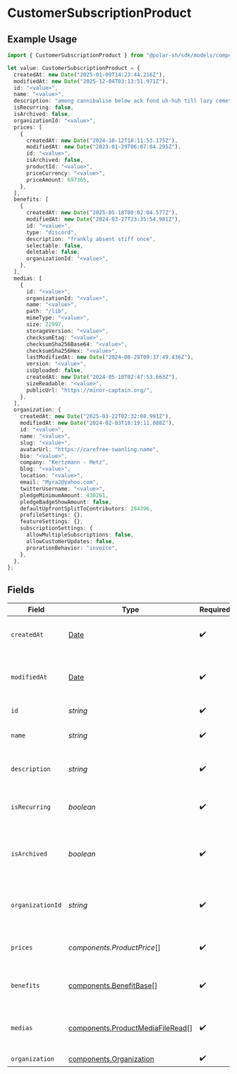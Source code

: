 # CustomerSubscriptionProduct

## Example Usage

```typescript
import { CustomerSubscriptionProduct } from "@polar-sh/sdk/models/components/customersubscriptionproduct.js";

let value: CustomerSubscriptionProduct = {
  createdAt: new Date("2025-01-09T14:23:44.216Z"),
  modifiedAt: new Date("2025-12-04T03:13:51.971Z"),
  id: "<value>",
  name: "<value>",
  description: "among cannibalise below ack fond uh-huh till lazy cemetery",
  isRecurring: false,
  isArchived: false,
  organizationId: "<value>",
  prices: [
    {
      createdAt: new Date("2024-10-12T18:11:53.175Z"),
      modifiedAt: new Date("2023-01-29T06:07:04.295Z"),
      id: "<value>",
      isArchived: false,
      productId: "<value>",
      priceCurrency: "<value>",
      priceAmount: 697365,
    },
  ],
  benefits: [
    {
      createdAt: new Date("2025-05-18T00:02:04.577Z"),
      modifiedAt: new Date("2024-03-27T23:35:54.981Z"),
      id: "<value>",
      type: "discord",
      description: "frankly absent stiff once",
      selectable: false,
      deletable: false,
      organizationId: "<value>",
    },
  ],
  medias: [
    {
      id: "<value>",
      organizationId: "<value>",
      name: "<value>",
      path: "/lib",
      mimeType: "<value>",
      size: 22997,
      storageVersion: "<value>",
      checksumEtag: "<value>",
      checksumSha256Base64: "<value>",
      checksumSha256Hex: "<value>",
      lastModifiedAt: new Date("2024-08-29T09:37:49.436Z"),
      version: "<value>",
      isUploaded: false,
      createdAt: new Date("2024-05-10T02:47:53.663Z"),
      sizeReadable: "<value>",
      publicUrl: "https://minor-captain.org/",
    },
  ],
  organization: {
    createdAt: new Date("2025-03-22T02:32:08.991Z"),
    modifiedAt: new Date("2024-02-03T18:19:11.088Z"),
    id: "<value>",
    name: "<value>",
    slug: "<value>",
    avatarUrl: "https://carefree-swanling.name",
    bio: "<value>",
    company: "Kertzmann - Metz",
    blog: "<value>",
    location: "<value>",
    email: "Myra2@yahoo.com",
    twitterUsername: "<value>",
    pledgeMinimumAmount: 430261,
    pledgeBadgeShowAmount: false,
    defaultUpfrontSplitToContributors: 284396,
    profileSettings: {},
    featureSettings: {},
    subscriptionSettings: {
      allowMultipleSubscriptions: false,
      allowCustomerUpdates: false,
      prorationBehavior: "invoice",
    },
  },
};
```

## Fields

| Field                                                                                         | Type                                                                                          | Required                                                                                      | Description                                                                                   |
| --------------------------------------------------------------------------------------------- | --------------------------------------------------------------------------------------------- | --------------------------------------------------------------------------------------------- | --------------------------------------------------------------------------------------------- |
| `createdAt`                                                                                   | [Date](https://developer.mozilla.org/en-US/docs/Web/JavaScript/Reference/Global_Objects/Date) | :heavy_check_mark:                                                                            | Creation timestamp of the object.                                                             |
| `modifiedAt`                                                                                  | [Date](https://developer.mozilla.org/en-US/docs/Web/JavaScript/Reference/Global_Objects/Date) | :heavy_check_mark:                                                                            | Last modification timestamp of the object.                                                    |
| `id`                                                                                          | *string*                                                                                      | :heavy_check_mark:                                                                            | The ID of the product.                                                                        |
| `name`                                                                                        | *string*                                                                                      | :heavy_check_mark:                                                                            | The name of the product.                                                                      |
| `description`                                                                                 | *string*                                                                                      | :heavy_check_mark:                                                                            | The description of the product.                                                               |
| `isRecurring`                                                                                 | *boolean*                                                                                     | :heavy_check_mark:                                                                            | Whether the product is a subscription tier.                                                   |
| `isArchived`                                                                                  | *boolean*                                                                                     | :heavy_check_mark:                                                                            | Whether the product is archived and no longer available.                                      |
| `organizationId`                                                                              | *string*                                                                                      | :heavy_check_mark:                                                                            | The ID of the organization owning the product.                                                |
| `prices`                                                                                      | *components.ProductPrice*[]                                                                   | :heavy_check_mark:                                                                            | List of prices for this product.                                                              |
| `benefits`                                                                                    | [components.BenefitBase](../../models/components/benefitbase.md)[]                            | :heavy_check_mark:                                                                            | List of benefits granted by the product.                                                      |
| `medias`                                                                                      | [components.ProductMediaFileRead](../../models/components/productmediafileread.md)[]          | :heavy_check_mark:                                                                            | List of medias associated to the product.                                                     |
| `organization`                                                                                | [components.Organization](../../models/components/organization.md)                            | :heavy_check_mark:                                                                            | N/A                                                                                           |